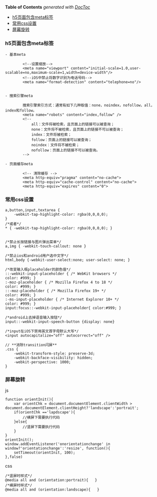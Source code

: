 <!-- START doctoc generated TOC please keep comment here to allow auto update -->
<!-- DON'T EDIT THIS SECTION, INSTEAD RE-RUN doctoc TO UPDATE -->
**Table of Contents**  *generated with [DocToc](https://github.com/thlorenz/doctoc)*

- [h5页面包含meta标签](#h5%E9%A1%B5%E9%9D%A2%E5%8C%85%E5%90%ABmeta%E6%A0%87%E7%AD%BE)
- [常用css设置](#%E5%B8%B8%E7%94%A8css%E8%AE%BE%E7%BD%AE)
- [屏幕旋转](#%E5%B1%8F%E5%B9%95%E6%97%8B%E8%BD%AC)

<!-- END doctoc generated TOC please keep comment here to allow auto update -->

### h5页面包含meta标签

    - 基本meta

            <!--设置缩放-->
            <meta name="viewport" content="initial-scale=1.0,user-scalable=no,maximum-scale=1,width=device-width"/>
            <!--iOS中禁止将数字识别为电话号码-->
            <meta name="format-detection" content="telephone=no"/>

    
    - 搜索引擎meta

            搜索引擎索引方式：通常有如下几种取值：none，noindex，nofollow，all，index和follow。
            <meta name="robots" content="index,follow" />
            <!--
                all：文件将被检索，且页面上的链接可以被查询；
                none：文件将不被检索，且页面上的链接不可以被查询；
                index：文件将被检索；
                follow：页面上的链接可以被查询；
                noindex：文件将不被检索；
                nofollow：页面上的链接不可以被查询。
            -->
        
    - 页面缓存meta

            <!-- 清除缓存 -->
            <meta http-equiv="pragma" content="no-cache">
            <meta http-equiv="cache-control" content="no-cache">
            <meta http-equiv="expires" content="0">
        
### 常用css设置


    a,button,input,textarea { 
        -webkit-tap-highlight-color: rgba(0,0,0,0);
    }   
    /*或者*/
    * { -webkit-tap-highlight-color: rgba(0,0,0,0); }


    /*禁止长按链接与图片弹出菜单*/
    a,img { -webkit-touch-callout: none }    

    /*禁止ios和android用户选中文字*/
    html,body {-webkit-user-select:none; user-select: none; }

    /*改变输入框placeholder的颜色值*/
    ::-webkit-input-placeholder { /* WebKit browsers */
    color: #999; }
    :-moz-placeholder { /* Mozilla Firefox 4 to 18 */
    color: #999; }
    ::-moz-placeholder { /* Mozilla Firefox 19+ */
    color: #999; }
    :-ms-input-placeholder { /* Internet Explorer 10+ */
    color: #999; }
    input:focus::-webkit-input-placeholder{ color:#999; }

    /*android上去掉语音输入按钮*/
    input::-webkit-input-speech-button {display: none}

    /*input在iOS下禁用英文首字母默认大写*/
    <input autocapitalize="off" autocorrect="off" />

    // **消除transition闪屏**
    .css {
        -webkit-transform-style: preserve-3d;
        -webkit-backface-visibility: hidden;
        -webkit-perspective: 1000;
    }

### 屏幕旋转

js

    function orientInit(){
        var orientChk = document.documentElement.clientWidth > document.documentElement.clientHeight?'landscape':'portrait';
        if(orientChk =='lapdscape'){
            //横屏下需要执行代码
        }else{
            //竖屏下需要执行代码
        }
    }
    orientInit();
    window.addEventListener('onorientationchange' in window?'orientationchange':'resize', function(){
        setTimeout(orientInit, 100);
    },false)

css 

    /*竖屏时样式*/
    @media all and (orientation:portrait){   }
    /*横屏时样式*/
    @media all and (orientation:landscape){   }
